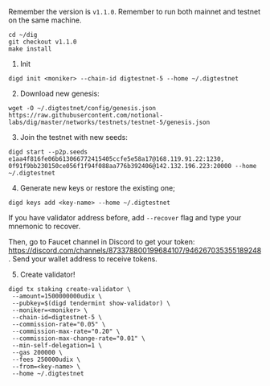 Remember the version is `v1.1.0`. Remember to run both mainnet and testnet on the same machine.
```
cd ~/dig
git checkout v1.1.0
make install
```
1. Init
```
digd init <moniker> --chain-id digtestnet-5 --home ~/.digtestnet
```
2. Download new genesis:
```
wget -O ~/.digtestnet/config/genesis.json https://raw.githubusercontent.com/notional-labs/dig/master/networks/testnets/testnet-5/genesis.json
```
3. Join the testnet with new seeds:
```
digd start --p2p.seeds e1aa4f816fe06b613066772415405ccfe5e58a17@168.119.91.22:1230, 0f91f9bb230150ce056f1f94f088aa776b392406@142.132.196.223:20000 --home ~/.digtestnet
```
4. Generate new keys or restore the existing one;
```
digd keys add <key-name> --home ~/.digtestnet
```
If you have validator address before, add `--recover` flag and type your mnemonic to recover.

Then, go to Faucet channel in Discord to get your token: https://discord.com/channels/873378800199684107/946267035355189248. Send your wallet address to receive tokens.

5. Create validator! 
 ```
 digd tx staking create-validator \
  --amount=1500000000udix \
  --pubkey=$(digd tendermint show-validator) \
  --moniker=<moniker> \
  --chain-id=digtestnet-5 \
  --commission-rate="0.05" \
  --commission-max-rate="0.20" \
  --commission-max-change-rate="0.01" \
  --min-self-delegation=1 \
  --gas 200000 \
  --fees 250000udix \
  --from=<key-name> \
  --home ~/.digtestnet
 ```
